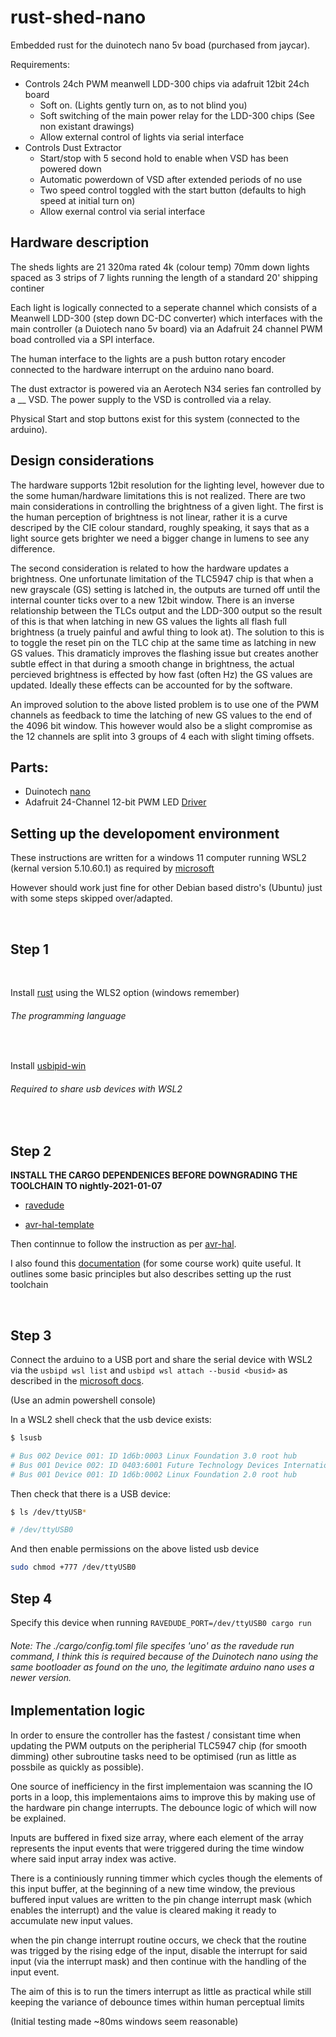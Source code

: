 # rust-shed-nano

Embedded rust for the duinotech nano 5v boad (purchased from jaycar).

Requirements:

- Controls 24ch PWM meanwell LDD-300 chips via adafruit 12bit 24ch board
  - Soft on. (Lights gently turn on, as to not blind you)
  - Soft switching of the main power relay for the LDD-300 chips (See non existant drawings)
  - Allow external control of lights via serial interface
- Controls Dust Extractor
  - Start/stop with 5 second hold to enable when VSD has been powered down
  - Automatic powerdown of VSD after extended periods of no use
  - Two speed control toggled with the start button (defaults to high speed at initial turn on)
  - Allow exernal control via serial interface

## Hardware description

The sheds lights are 21 320ma rated 4k (colour temp) 70mm down lights spaced as 3 strips of 7 lights running the length of a standard 20' shipping continer

Each light is logically connected to a seperate channel which consists of a Meanwell LDD-300 (step down DC-DC converter) which interfaces with the main controller (a Duiotech nano 5v board) via an Adafruit 24 channel PWM boad controlled via a SPI interface.

The human interface to the lights are a push button rotary encoder connected to the hardware interrupt on the arduino nano board.

The dust extractor is powered via an Aerotech N34 series fan controlled by a \_\_ VSD. The power supply to the VSD is controlled via a relay.

Physical Start and stop buttons exist for this system (connected to the arduino).

## Design considerations

The hardware supports 12bit resolution for the lighting level, however due to the some human/hardware limitations this is not realized. There are two main considerations in controlling the brightness of a given light. The first is the human perception of brightness is not linear, rather it is a curve descriped by the CIE colour standard, roughly speaking, it says that as a light source gets brighter we need a bigger change in lumens to see any difference.

The second consideration is related to how the hardware updates a brightness. One unfortunate limitation of the TLC5947 chip is that when a new grayscale (GS) setting is latched in, the outputs are turned off until the internal counter ticks over to a new 12bit window. There is an inverse relationship between the TLCs output and the LDD-300 output so the result of this is that when latching in new GS values the lights all flash full brightness (a truely painful and awful thing to look at). The solution to this is to toggle the reset pin on the TLC chip at the same time as latching in new GS values. This dramaticly improves the flashing issue but creates another subtle effect in that during a smooth change in brightness, the actual percieved brightness is effected by how fast (often Hz) the GS values are updated. Ideally these effects can be accounted for by the software.

An improved solution to the above listed problem is to use one of the PWM channels as feedback to time the latching of new GS values to the end of the 4096 bit window. This however would also be a slight compromise as the 12 channels are split into 3 groups of 4 each with slight timing offsets.

## Parts:

- Duinotech [nano](https://www.jaycar.com.au/duinotech-nano-board-arduino-compatible/p/XC4414)
- Adafruit 24-Channel 12-bit PWM LED [Driver](https://www.adafruit.com/product/1429)

## Setting up the developoment environment

These instructions are written for a windows 11 computer running WSL2 (kernal version 5.10.60.1) as required by [microsoft](https://devblogs.microsoft.com/commandline/connecting-usb-devices-to-wsl/)

However should work just fine for other Debian based distro's (Ubuntu) just with some steps skipped over/adapted.

<br/>

## Step 1

<br/>

Install [rust](https://www.rust-lang.org/tools/install) using the WLS2 option (windows remember)

###### The programming language

<br/>

Install [usbipid-win](https://github.com/dorssel/usbipd-win/releases)

###### Required to share usb devices with WSL2

<br/>

## Step 2

**INSTALL THE CARGO DEPENDENICES BEFORE DOWNGRADING THE TOOLCHAIN TO nightly-2021-01-07**

- [ravedude](https://github.com/Rahix/avr-hal/blob/main/ravedude)

- [avr-hal-template](https://github.com/Rahix/avr-hal-template)

Then continnue to follow the instruction as per [avr-hal](https://github.com/Rahix/avr-hal).

I also found this [documentation](https://rustduino.shivammalhotra.dev/install) (for some course work) quite useful. It outlines some basic principles but also describes setting up the rust toolchain

<br/>

## Step 3

Connect the arduino to a USB port and share the serial device with WSL2 via the
`usbipd wsl list` and `usbipd wsl attach --busid <busid>` as described in the [microsoft docs](https://devblogs.microsoft.com/commandline/connecting-usb-devices-to-wsl/).

(Use an admin powershell console)

In a WSL2 shell check that the usb device exists:

```bash
$ lsusb

# Bus 002 Device 001: ID 1d6b:0003 Linux Foundation 3.0 root hub
# Bus 001 Device 002: ID 0403:6001 Future Technology Devices International, Ltd FT232 Serial (UART) IC <- THIS IS THE ARDUINO
# Bus 001 Device 001: ID 1d6b:0002 Linux Foundation 2.0 root hub
```

Then check that there is a USB device:

```bash
$ ls /dev/ttyUSB*

# /dev/ttyUSB0
```

And then enable permissions on the above listed usb device

```bash
sudo chmod +777 /dev/ttyUSB0
```

## Step 4

Specify this device when running `RAVEDUDE_PORT=/dev/ttyUSB0 cargo run`

###### Note: The ./cargo/config.toml  file specifes 'uno' as the ravedude run command, I think this is required because of the Duinotech nano using the same bootloader as found on the uno, the legitimate arduino nano uses a newer version.

## Implementation logic

In order to ensure the controller has the fastest / consistant time when updating the PWM outputs on the peripherial TLC5947 chip (for smooth dimming) other subroutine tasks need to be optimised (run as little as possbile as quickly as possible). 

One source of inefficiency in the first implementaion was scanning the IO ports in a loop, this implementaions aims to improve this by making use of the hardware pin change interrupts. The debounce logic of which will now be explained.

Inputs are buffered in fixed size array, where each element of the array represents the input events that were triggered during the time window where said input array index was active.

There is a continiously running timmer which cycles though the elements of this input buffer, at the beginning of a new time window, the previous buffered input values are written to the pin change interrupt mask (which enables the interrupt) and the value is cleared making it ready to accumulate new input values.

when the pin change interrupt routine occurs, we check that the routine was trigged by the rising edge of the input, disable the interrupt for said input (via the interrupt mask) and then continue with the handling of the input event. 

The aim of this is to run the timers interrupt as little as practical while still keeping the variance of debounce times within human perceptual limits

(Initial testing made ~80ms windows seem reasonable)

